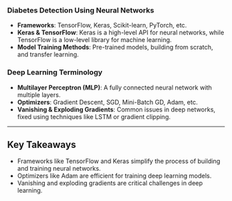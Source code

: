 ### Diabetes Detection Using Neural Networks
- **Frameworks**: TensorFlow, Keras, Scikit-learn, PyTorch, etc.
- **Keras & TensorFlow**: Keras is a high-level API for neural networks, while TensorFlow is a low-level library for machine learning.
- **Model Training Methods**: Pre-trained models, building from scratch, and transfer learning.

### Deep Learning Terminology
- **Multilayer Perceptron (MLP)**: A fully connected neural network with multiple layers.
- **Optimizers**: Gradient Descent, SGD, Mini-Batch GD, Adam, etc.
- **Vanishing & Exploding Gradients**: Common issues in deep networks, fixed using techniques like LSTM or gradient clipping.

---

## Key Takeaways
- Frameworks like TensorFlow and Keras simplify the process of building and training neural networks.
- Optimizers like Adam are efficient for training deep learning models.
- Vanishing and exploding gradients are critical challenges in deep learning.
